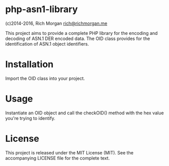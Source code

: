 php-asn1-library
================
(c)2014-2016, Rich Morgan <rich@richmorgan.me>

This project aims to provide a complete PHP library for the encoding and decoding of ASN.1 DER encoded data.  The OID class provides for the identification of ASN.1 object identifiers.

Installation
============
Import the OID class into your project.

Usage
=====
Instantiate an OID object and call the checkOID() method with the hex value you're trying to identify.

License
=======
This project is released under the MIT License (MIT).  See the accompanying LICENSE file for the complete text.
